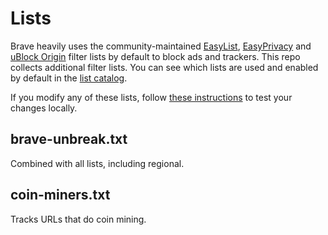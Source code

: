 # Lists

Brave heavily uses the community-maintained [EasyList](https://easylist.to/), [EasyPrivacy](https://github.com/easylist/easylist/tree/master/easyprivacy) and [uBlock Origin](https://github.com/uBlockOrigin/uAssets) filter lists by default to block ads and trackers. This repo collects additional filter lists. You can see which lists are used and enabled by default in the [list catalog](https://github.com/brave/adblock-resources/blob/master/filter_lists/list_catalog.json). 

If you modify any of these lists, follow [these instructions](https://github.com/brave/ad-block/wiki/Testing-ad-block-rule-changes-in-Brave) to test your changes locally.

## brave-unbreak.txt

Combined with all lists, including regional.

## coin-miners.txt

Tracks URLs that do coin mining.
